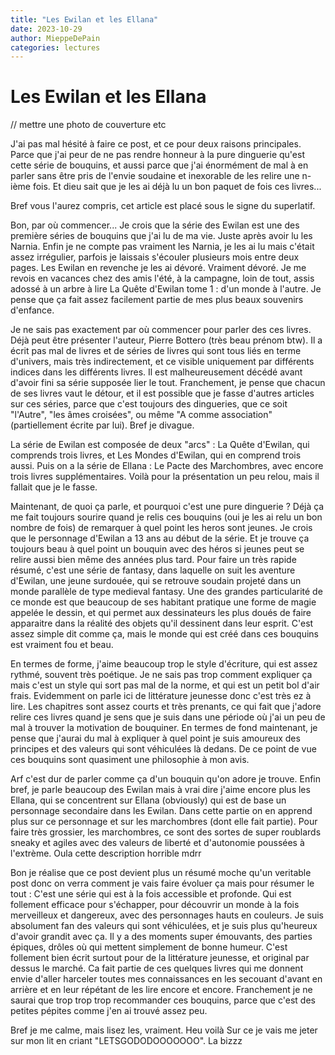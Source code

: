 ```yaml
---
title: "Les Ewilan et les Ellana"
date: 2023-10-29
author: MieppeDePain
categories: lectures
---
```

# Les Ewilan et les Ellana

// mettre une photo de couverture etc

J'ai pas mal hésité à faire ce post, et ce pour deux raisons principales. Parce que j'ai peur de ne pas rendre honneur à la pure dinguerie qu'est cette série de bouquins, et aussi parce que j'ai énormément de mal à en parler sans être pris de l'envie soudaine et inexorable de les relire une n-ième fois. Et dieu sait que je les ai déjà lu un bon paquet de fois ces livres...

Bref vous l'aurez compris, cet article est placé sous le signe du superlatif. 

Bon, par où commencer...
Je crois que la série des Ewilan est une des première séries de bouquins que j'ai lu de ma vie. Juste après avoir lu les Narnia. Enfin je ne compte pas vraiment les Narnia, je les ai lu mais c'était assez irrégulier, parfois je laissais s'écouler plusieurs mois entre deux pages.
Les Ewilan en revenche je les ai dévoré. Vraiment dévoré.
Je me revois en vacances chez des amis l'été, à la campagne, loin de tout, assis adossé à un arbre à lire La Quête d'Ewilan tome 1 : d'un monde à l'autre. Je pense que ça fait assez facilement partie de mes plus beaux souvenirs d'enfance.

Je ne sais pas exactement par où commencer pour parler des ces livres. Déjà peut être présenter l'auteur, Pierre Bottero (très beau prénom btw). Il a écrit pas mal de livres et de séries de livres qui sont tous liés en terme d'univers, mais très indirectement, et ce visible uniquement par différents indices dans les différents livres. Il est malheureusement décédé avant d'avoir fini sa série supposée lier le tout. 
Franchement, je pense que chacun de ses livres vaut le détour, et il est possible que je fasse d'autres articles sur ces séries, parce que c'est toujours des dingueries, que ce soit "l'Autre", "les âmes croisées", ou même "A comme association" (partiellement écrite par lui).
Bref je divague.

La série de Ewilan est composée de deux "arcs" : La Quête d'Ewilan, qui comprends trois livres, et Les Mondes d'Ewilan, qui en comprend trois aussi. Puis on a la série de Ellana : Le Pacte des Marchombres, avec encore trois livres supplémentaires. Voilà pour la présentation un peu relou, mais il fallait que je le fasse.

Maintenant, de quoi ça parle, et pourquoi c'est une pure dinguerie ?
Déjà ça me fait toujours sourire quand je relis ces bouquins (oui je les ai relu un bon nombre de fois) de remarquer à quel point les heros sont jeunes. Je crois que le personnage d'Ewilan a 13 ans au début de la série. Et je trouve ça toujours beau à quel point un bouquin avec des héros si jeunes peut se relire aussi bien même des années plus tard.
Pour faire un très rapide résumé, c'est une série de fantasy, dans laquelle on suit les aventure d'Ewilan, une jeune surdouée, qui se retrouve soudain projeté dans un monde parallèle de type medieval fantasy. Une des grandes particularité de ce monde est que beaucoup de ses habitant pratique une forme de magie appelée le dessin, et qui permet aux dessinateurs les plus doués de faire apparaitre dans la réalité des objets qu'il dessinent dans leur esprit.
C'est assez simple dit comme ça, mais le monde qui est créé dans ces bouquins est vraiment fou et beau.

En termes de forme, j'aime beaucoup trop le style d'écriture, qui est assez rythmé, souvent très poétique. Je ne sais pas trop comment expliquer ça mais c'est un style qui sort pas mal de la norme, et qui est un petit bol d'air frais. Evidemment on parle ici de littérature jeunesse donc c'est très ez à lire. Les chapitres sont assez courts et très prenants, ce qui fait que j'adore relire ces livres quand je sens que je suis dans une période où j'ai un peu de mal à trouver la motivation de bouquiner.
En termes de fond maintenant, je pense que j'aurai du mal à expliquer à quel point je suis amoureux des principes et des valeurs qui sont véhiculées là dedans. De ce point de vue ces bouquins sont quasiment une philosophie à mon avis.

Arf c'est dur de parler comme ça d'un bouquin qu'on adore je trouve.
Enfin bref, je parle beaucoup des Ewilan mais à vrai dire j'aime encore plus les Ellana, qui se concentrent sur Ellana (obviously) qui est de base un personnage secondaire dans les Ewilan.
Dans cette partie on en apprend plus sur ce personnage et sur les marchombres (dont elle fait partie). Pour faire très grossier, les marchombres, ce sont des sortes de super roublards sneaky et agiles avec des valeurs de liberté et d'autonomie poussées à l'extrème. 
Oula cette description horrible mdrr

Bon je réalise que ce post devient plus un résumé moche qu'un veritable post donc on verra comment je vais faire évoluer ça mais pour résumer le tout :
C'est une série qui est à la fois accessible et profonde. Qui est follement efficace pour s'échapper, pour découvrir un monde à la fois merveilleux et dangereux, avec des personnages hauts en couleurs. Je suis absolument fan des valeurs qui sont véhiculées, et je suis plus qu'heureux d'avoir grandit avec ça. Il y a des moments super émouvants, des parties épiques, drôles où qui mettent simplement de bonne humeur. C'est follement bien écrit surtout pour de la littérature jeunesse, et original par dessus le marché. 
Ca fait partie de ces quelques livres qui me donnent envie d'aller harceler toutes mes connaissances en les secouant d'avant en arrière et en leur répétant de les lire encore et encore.
Franchement je ne saurai que trop trop trop recommander ces bouquins, parce que c'est des petites pépites comme j'en ai trouvé assez peu.

Bref je me calme, mais lisez les, vraiment.
Heu voilà
Sur ce je vais me jeter sur mon lit en criant "LETSGODODOOOOOOO".
La bizzz
